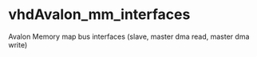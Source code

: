# vhdAvalon_mm_interfaces
Avalon Memory map bus interfaces (slave, master dma read, master dma write)
